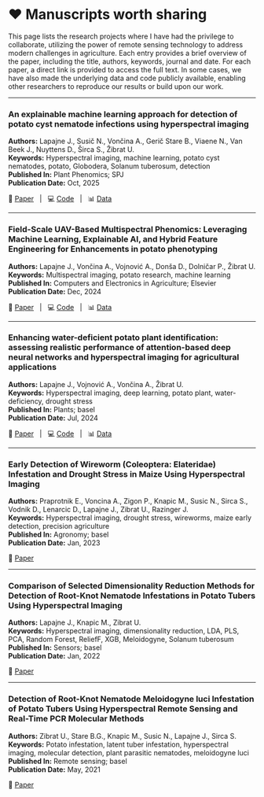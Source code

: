 # ❤️ Manuscripts worth sharing

This page lists the research projects where I have had the privilege to collaborate, utilizing the power of remote sensing technology to address modern challenges in agriculture. Each entry provides a brief overview of the paper, including the title, authors, keywords, journal and date. For each paper, a direct link is provided to access the full text. In some cases, we have also made the underlying data and code publicly available, enabling other researchers to reproduce our results or build upon our work.

---

<!-- ### Title of a paper

**Authors:** Author1, Author2, Author3 \
**Keywords:** Keyword1, Keyword2, Keyword3 \
**Published In:** Journal or Conference Name \
**Publication Date:** Month, Year

📄 [Paper](link-to-paper) &nbsp; | &nbsp; 💻 [Code](link-to-code) &nbsp; | &nbsp; 📊 [Data](link-to-data)

---

-->

### An explainable machine learning approach for detection of potato cyst nematode infections using hyperspectral imaging

**Authors:** Lapajne J., Susič N., Vončina A., Gerič Stare B., Viaene N., Van Beek J., Nuyttens D., Širca S., Žibrat U. \
**Keywords:** Hyperspectral imaging, machine learning, potato cyst nematodes, potato, Globodera, Solanum tuberosum, detection \
**Published In:** Plant Phenomics; SPJ \
**Publication Date:** Oct, 2025

📄 [Paper](link-to-paper) &nbsp; | &nbsp; 💻 [Code](https://github.com/Manuscripts-code/Potato-plants-nemdetect--PP-2025) &nbsp; | &nbsp; 📊 [Data](https://zenodo.org/records/14267877)

---

### Field-Scale UAV-Based Multispectral Phenomics: Leveraging Machine Learning, Explainable AI, and Hybrid Feature Engineering for Enhancements in potato phenotyping

**Authors:** Lapajne J., Vončina A., Vojnović A., Donša D., Dolničar P., Žibrat U. \
**Keywords:** Multispectral imaging, potato research, machine learning \
**Published In:** Computers and Electronics in Agriculture; Elsevier \
**Publication Date:** Dec, 2024

📄 [Paper](https://www.sciencedirect.com/science/article/pii/S0168169924011372) &nbsp; | &nbsp; 💻 [Code](https://github.com/Manuscripts-code/Potato-UAV-exploratory--CEA-2024) &nbsp; | &nbsp; 📊 [Data](https://zenodo.org/records/10934163)

---

### Enhancing water-deficient potato plant identification: assessing realistic performance of attention-based deep neural networks and hyperspectral imaging for agricultural applications

**Authors:** Lapajne J., Vojnović A., Vončina A., Žibrat U. \
**Keywords:** Hyperspectral imaging, deep learning, potato plant, water-deficiency, drought stress \
**Published In:** Plants; basel \
**Publication Date:** Jul, 2024

📄 [Paper](https://www.mdpi.com/2223-7747/13/14/1918) &nbsp; | &nbsp; 💻 [Code](https://github.com/Manuscripts-code/Potato-plants-drought--plants-2024) &nbsp; | &nbsp; 📊 [Data](https://zenodo.org/records/7936850)

---

### Early Detection of Wireworm (Coleoptera: Elateridae) Infestation and Drought Stress in Maize Using Hyperspectral Imaging

**Authors:** Praprotnik E., Voncina A., Zigon P., Knapic M., Susic N., Sirca S., Vodnik D., Lenarcic D., Lapajne J., Zibrat U., Razinger J. \
**Keywords:** Hyperspectral imaging, drought stress, wireworms, maize early detection, precision agriculture \
**Published In:** Agronomy; basel \
**Publication Date:** Jan, 2023

📄 [Paper](https://www.mdpi.com/2073-4395/13/1/178)

---

### Comparison of Selected Dimensionality Reduction Methods for Detection of Root-Knot Nematode Infestations in Potato Tubers Using Hyperspectral Imaging

**Authors:** Lapajne J., Knapic M., Zibrat U. \
**Keywords:** Hyperspectral imaging, dimensionality reduction, LDA, PLS, PCA, Random Forest, ReliefF, XGB, Meloidogyne, Solanum tuberosum \
**Published In:** Sensors; basel \
**Publication Date:** Jan, 2022

📄 [Paper](https://www.mdpi.com/1424-8220/22/1/367)

---

### Detection of Root-Knot Nematode Meloidogyne luci Infestation of Potato Tubers Using Hyperspectral Remote Sensing and Real-Time PCR Molecular Methods

**Authors:** Zibrat U., Stare B.G., Knapic M., Susic N., Lapajne J., Sirca S. \
**Keywords:** Potato infestation, latent tuber infestation, hyperspectral imaging, molecular detection, plant parasitic nematodes, meloidogyne luci \
**Published In:** Remote sensing; basel \
**Publication Date:** May, 2021

📄 [Paper](https://www.mdpi.com/2072-4292/13/10/1996)
